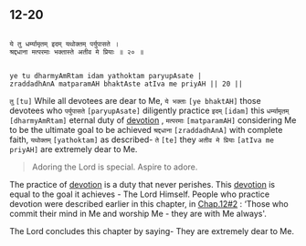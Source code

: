 ## 12-20


```shloka-sa

ये तु धर्म्यामृतम् इदम् यथोक्तम् पर्युपासते ।
श्रद्दधाना मत्परमाः भक्तास्ते अतीव मे प्रियाः ॥ २० ॥

```
```shloka-sa-hk

ye tu dharmyAmRtam idam yathoktam paryupAsate |
zraddadhAnA matparamAH bhaktAste atIva me priyAH || 20 ||

```
`तु` `[tu]` While all devotees are dear to Me, `ये भक्ताः` `[ye bhaktAH]` those devotees who `पर्युपासते` `[paryupAsate]` diligently practice `इदम्` `[idam]` this `धर्म्यामृतम्` `[dharmyAmRtam]` eternal duty of 
[devotion](Chapter_7.md#bhakti_a_defn)
, `मत्परमाः` `[matparamAH]` considering Me to be the ultimate goal to be achieved `श्रद्दधाना` `[zraddadhAnA]` with complete faith, `यथोक्तम्` `[yathoktam]` as described- `ते` `[te]` they `अतीव मे प्रियाः` `[atIva me priyAH]` are extremely dear to Me.


<a name='applnote_173'></a>
> Adoring the Lord is special. Aspire to adore.



The practice of 
[devotion](Chapter_7.md#bhakti_a_defn)
 is a duty that never perishes. This 
[devotion](Chapter_7.md#bhakti_a_defn)
 is equal to the goal it achieves - The Lord Himself. People who practice devotion were described earlier in this chapter, in 
[Chap.12#2](_2)
: ‘Those who commit their mind in Me and worship Me - they are with Me always'. 

The Lord concludes this chapter by saying- They are extremely dear to Me.



